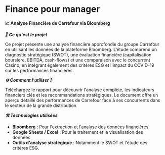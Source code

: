 # Finance pour manager

**📈 Analyse Financière de Carrefour via Bloomberg**

***📖 Ce qu'est le projet***

Ce projet présente une analyse financière approfondie du groupe Carrefour en utilisant les données de la plateforme Bloomberg. L'étude comprend un diagnostic stratégique (SWOT), une évaluation financière (capitalisation boursière, EBITDA, cash-flows) et une comparaison avec le concurrent Casino, en intégrant également des critères ESG et l'impact du COVID-19 sur les performances financières.

***⚙️ Comment l'utiliser ?***

Téléchargez le rapport pour découvrir l'analyse complète, les indicateurs financiers clés et les recommandations stratégiques. Le document offre un aperçu détaillé des performances de Carrefour face à ses concurrents dans le secteur de la grande distribution.

***🛠️ Technologies utilisées***

- **Bloomberg** : Pour l'extraction et l'analyse des données financières.
- **Google Sheets / Excel** : Pour le traitement et la visualisation des données.
- **Outils d'analyse stratégique** : Notamment le SWOT et l'étude des critères ESG.
